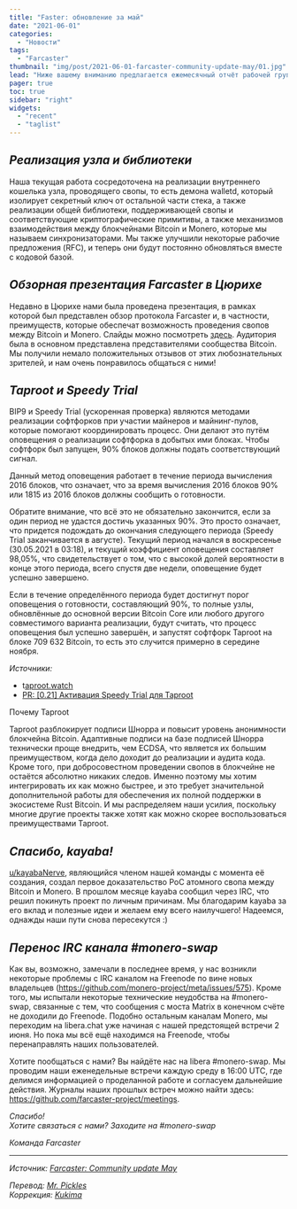 ```yaml
---
title: "Faster: обновление за май"
date: "2021-06-01"
categories:
  - "Новости"
tags:
  - "Farcaster"
thumbnail: "img/post/2021-06-01-farcaster-community-update-may/01.jpg"  
lead: "Ниже вашему вниманию предлагается ежемесячный отчёт рабочей группы, финансируемой сообществом и занимающейся реализацией возможности проведения атомных свопов Bitcoin-Monero."
pager: true
toc: true
sidebar: "right"
widgets:
  - "recent"
  - "taglist"
---
```


## _Реализация узла и библиотеки_

Наша текущая работа сосредоточена на реализации внутреннего кошелька узла, проводящего свопы, то есть демона walletd, который изолирует секретный ключ от остальной части стека, а также реализации общей библиотеки, поддерживающей свопы и соответствующие криптографические примитивы, а также механизмов взаимодействия между блокчейнами Bitcoin и Monero, которые мы называем синхронизаторами. Мы также улучшили некоторые рабочие предложения (RFC), и теперь они будут постоянно обновляться вместе с кодовой базой.

## _Обзорная презентация Farcaster в Цюрихе_

Недавно в Цюрихе нами была проведена презентация, в рамках которой был представлен обзор протокола Farcaster и, в частности, преимуществ, которые обеспечат возможность проведения свопов между Bitcoin и Monero. Слайды можно посмотреть [здесь](https://github.com/farcaster-project/meetings/blob/main/2021-bitcoin-meetup-zurich/presentation.pdf). Аудитория была в основном представлена представителями сообщества Bitcoin. Мы получили немало положительных отзывов от этих любознательных зрителей, и нам очень понравилось общаться с ними!

## _Taproot и Speedy Trial_

BIP9 и Speedy Trial (ускоренная проверка) являются методами реализации софтфорков при участии майнеров и майнинг-пулов, которые помогают координировать процесс. Они делают это путём оповещения о реализации софтфорка в добытых ими блоках. Чтобы софтфорк был запущен, 90% блоков должны подать соответствующий сигнал.

Данный метод оповещения работает в течение периода вычисления 2016 блоков, что означает, что за время вычисления 2016 блоков 90% или 1815 из 2016 блоков должны сообщить о готовности.

Обратите внимание, что всё это не обязательно закончится, если за один период не удастся достичь указанных 90%. Это просто означает, что придется подождать до окончания следующего периода (Speedy Trial заканчивается в августе). Текущий период начался в воскресенье (30.05.2021 в 03:18), и текущий коэффициент оповещения составляет 98,05%, что свидетельствует о том, что с высокой долей вероятности в конце этого периода, всего спустя две недели, оповещение будет успешно завершено.

Если в течение определённого периода будет достигнут порог оповещения о готовности, составляющий 90%, то полные узлы, обновлённые до основной версии Bitcoin Core или любого другого совместимого варианта реализации, будут считать, что процесс оповещения был успешно завершён, и запустят софтфорк Taproot на блоке 709 632 Bitcoin, то есть это случится примерно в середине ноября.

_Источники:_
- t[aproot.watch](https://taproot.watch/)
- [PR: [0.21] Активация Speedy Trial для Taproot](https://github.com/bitcoin/bitcoin/pull/21701/files)

Почему Taproot

Taproot разблокирует подписи Шнорра и повысит уровень анонимности блокчейна Bitcoin. Адаптивные подписи на базе подписей Шнорра технически проще внедрить, чем ECDSA, что является их большим преимуществом, когда дело доходит до реализации и аудита кода. Кроме того, при добросовестном проведении свопов в блокчейне не остаётся абсолютно никаких следов. Именно поэтому мы хотим интегрировать их как можно быстрее, и это требует значительной дополнительной работы для обеспечения их полной поддержки в экосистеме Rust Bitcoin. И мы распределяем наши усилия, поскольку многие другие проекты также хотят как можно скорее воспользоваться преимуществами Taproot.

## _Спасибо, kayaba!_

[u/kayabaNerve](https://www.reddit.com/u/kayabaNerve/), являющийся членом нашей команды с момента её создания, создал первое доказательство PoC атомного свопа между Bitcoin и Monero. В прошлом месяце kayaba сообщил через IRC, что решил покинуть проект по личным причинам. Мы благодарим kayaba за его вклад и полезные идеи и желаем ему всего наилучшего! Надеемся, однажды наши пути снова пересекутся :)

## _Перенос IRC канала #monero-swap_

Как вы, возможно, замечали в последнее время, у нас возникли некоторые проблемы с IRC каналом на Freenode по вине новых владельцев (https://github.com/monero-project/meta/issues/575). Кроме того, мы испытали некоторые технические неудобства на #monero-swap, связанные с тем, что сообщения с моста Matrix в конечном счёте не доходили до Freenode. Подобно остальным каналам Monero, мы переходим на libera.chat уже начиная с нашей предстоящей встречи 2 июня. Но пока мы всё ещё находимся на Freenode, чтобы перенаправлять наших пользователей.

Хотите пообщаться с нами? Вы найдёте нас на libera #monero-swap. Мы проводим наши еженедельные встречи каждую среду в 16:00 UTC, где делимся информацией о проделанной работе и согласуем дальнейшие действия. Журналы наших прошлых встреч можно найти здесь: https://github.com/farcaster-project/meetings.

_Спасибо!_  
_Хотите связаться с нами? Заходите на #monero-swap_

_Команда Farcaster​_

---

_Источник: [Farcaster: Community update May](https://www.reddit.com/r/Monero/comments/npsk6k/farcaster_community_update_may/)_

_Перевод: [Mr. Pickles](https://t.me/v1docq47)_  
_Коррекция: [Kukima](https://t.me/Kukima)_
